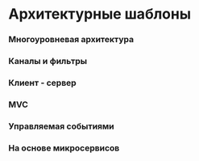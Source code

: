 # Архитектурные шаблоны



### Многоуровневая архитектура



### Каналы и фильтры



### Клиент - сервер


### MVC


### Управляемая событиями


### На основе микросервисов